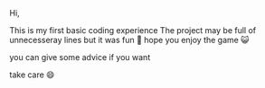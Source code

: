 Hi,

This is my first basic coding experience
The project may be full of unnecesseray lines but it was fun 🙂
hope you enjoy the game 😺

you can give some advice if you want

take care 😄
